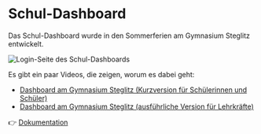 # Schul-Dashboard

Das Schul-Dashboard wurde in den Sommerferien am Gymnasium Steglitz entwickelt.

![Login-Seite des Schul-Dashboards](https://github.com/specht/schul-dashboard/raw/master/doc/login-screen.png)

Es gibt ein paar Videos, die zeigen, worum es dabei geht:

- [Dashboard am Gymnasium Steglitz (Kurzversion für Schülerinnen und Schüler)](https://youtu.be/EGQ0Gkeu1To)
- [Dashboard am Gymnasium Steglitz (ausführliche Version für Lehrkräfte)](https://youtu.be/BYqWu9Yft8s)

👉 [Dokumentation](https://specht.github.io/schul-dashboard/)

